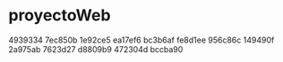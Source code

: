 # proyectoWeb


 4939334 7ec850b 1e92ce5 ea17ef6 bc3b6af fe8d1ee 956c86c 149490f 2a975ab 7623d27 d8809b9 472304d bccba90
